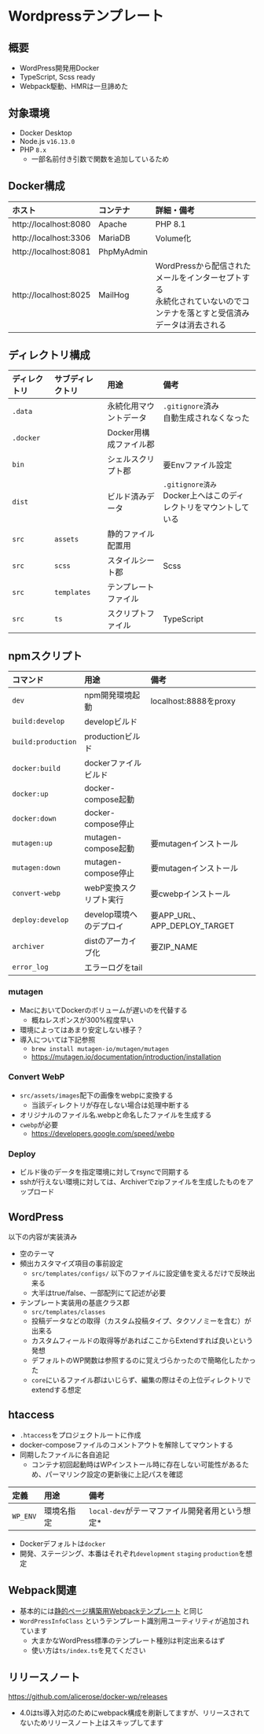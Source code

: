 # Wordpressテンプレート

## 概要

* WordPress開発用Docker
* TypeScript, Scss ready
* Webpack駆動、HMRは一旦諦めた

## 対象環境

* Docker Desktop
* Node.js `v16.13.0`
* PHP `8.x`
  * 一部名前付き引数で関数を追加しているため

## Docker構成

|ホスト|コンテナ| 詳細・備考                                                            |
|:---|:---|:-----------------------------------------------------------------|
|http://localhost:8080|Apache| PHP 8.1                                                          |
|http://localhost:3306|MariaDB| Volume化                                                          |
|http://localhost:8081|PhpMyAdmin||
|http://localhost:8025|MailHog|WordPressから配信されたメールをインターセプトする<br>永続化されていないのでコンテナを落とすと受信済みデータは消去される|

## ディレクトリ構成

| ディレクトリ    | サブディレクトリ    | 用途            | 備考                                           |
|:----------|:------------|:--------------|:---------------------------------------------|
| `.data`   |             | 永続化用マウントデータ   | `.gitignore`済み<br>自動生成されなくなった                |
| `.docker` |             | Docker用構成ファイル郡|                                              |
| `bin`     |             | シェルスクリプト郡     | 要Envファイル設定                                   |
| `dist`    |             | ビルド済みデータ      | `.gitignore済み`<br>Docker上へはこのディレクトリをマウントしている |
| `src`     | `assets`    | 静的ファイル配置用     |                                              |
| `src`     | `scss`      | スタイルシート郡      | Scss                                         |
| `src`     | `templates` | テンプレートファイル    |                                              |
| `src`     | `ts`        | スクリプトファイル     | TypeScript                                   |

## npmスクリプト

| コマンド               | 用途              | 備考                         |
|:-------------------|:----------------|:---------------------------|
| `dev`              | npm開発環境起動       | localhost:8888をproxy       |
| `build:develop`    | developビルド      ||
| `build:production` | productionビルド   ||
| `docker:build`     | dockerファイルビルド   ||
| `docker:up`        | docker-compose起動 ||
| `docker:down`      | docker-compose停止 ||
| `mutagen:up`       | mutagen-compose起動 | 要mutagenインストール             |
| `mutagen:down`     | mutagen-compose停止 | 要mutagenインストール             |
| `convert-webp`     | webP変換スクリプト実行   | 要cwebpインストール               |
| `deploy:develop`   | develop環境へのデプロイ | 要APP_URL、APP_DEPLOY_TARGET |
| `archiver`         | distのアーカイブ化     | 要ZIP_NAME                  |
| `error_log`        | エラーログをtail      ||

### mutagen

* MacにおいてDockerのボリュームが遅いのを代替する
  * 概ねレスポンスが300%程度早い
* 環境によってはあまり安定しない様子？
* 導入については下記参照
  * `brew install mutagen-io/mutagen/mutagen`
  * https://mutagen.io/documentation/introduction/installation

### Convert WebP

* `src/assets/images`配下の画像をwebpに変換する
  * 当該ディレクトリが存在しない場合は処理中断する
* オリジナルのファイル名.webpと命名したファイルを生成する
* `cwebp`が必要
  * https://developers.google.com/speed/webp

### Deploy

* ビルド後のデータを指定環境に対してrsyncで同期する
* sshが行えない環境に対しては、Archiverでzipファイルを生成したものをアップロード

## WordPress

以下の内容が実装済み

* 空のテーマ
* 頻出カスタマイズ項目の事前設定
  * `src/templates/configs/` 以下のファイルに設定値を変えるだけで反映出来る
  * 大半はtrue/false、一部配列にて記述が必要
* テンプレート実装用の基底クラス郡
  * `src/templates/classes`
  * 投稿データなどの取得（カスタム投稿タイプ、タクソノミーを含む）が出来る
  * カスタムフィールドの取得等があればここからExtendすれば良いという発想
  * デフォルトのWP関数は参照するのに覚えづらかったので簡略化したかった
  * `core`にいるファイル郡はいじらず、編集の際はその上位ディレクトリでextendする想定

## htaccess

* `.htaccess`をプロジェクトルートに作成
* docker-composeファイルのコメントアウトを解除してマウントする
* 同期したファイルに各自追記
  * コンテナ初回起動時はWPインストール時に存在しない可能性があるため、パーマリンク設定の更新後に上記パスを確認

|定義| 用途    | 備考                            |
|:---|:------|:------------------------------|
|`WP_ENV`| 環境名指定 | `local-dev`がテーマファイル開発者用という想定* |

* Dockerデフォルトは`docker`
* 開発、ステージング、本番はそれぞれ`development` `staging` `production`を想定

## Webpack関連

* 基本的には[静的ページ構築用Webpackテンプレート](https://github.com/alicerose/webpack-starter) と同じ
* `WordPressInfoClass` というテンプレート識別用ユーティリティが追加されています
  * 大まかなWordPress標準のテンプレート種別は判定出来るはず
  * 使い方は`ts/index.ts`を見てください

## リリースノート

https://github.com/alicerose/docker-wp/releases

* 4.0はts導入対応のためにwebpack構成を刷新してますが、リリースされてないためリリースノート上はスキップしてます
